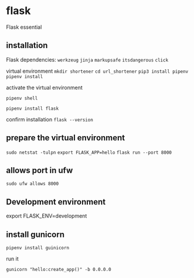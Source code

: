 # flask

Flask essential

## installation

Flask dependencies:
    ``werkzeug``
    ``jinja``
    ``markupsafe``
    ``itsdangerous``
    ``click``

virtual environment
``mkdir shortener``
``cd url_shortener``
``pip3 install pipenv``
``pipenv install``

activate the virtual environment

``pipenv shell``

``pipenv install flask``

confirm installation
``flask --version``

## prepare the virtual environment

``sudo netstat -tulpn``
``export FLASK_APP=hello``
``flask run --port 8000``

## allows port in ufw

``sudo ufw allows 8000``

## Development environment

export FLASK_ENV=development

## install gunicorn

``pipenv install guinicorn``

run it

``gunicorn "hello:create_app()" -b 0.0.0.0``